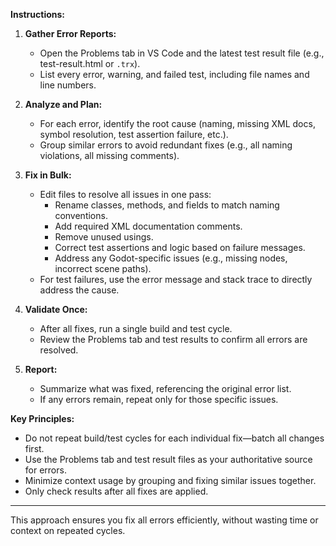 **Instructions:**

1. **Gather Error Reports:**
   - Open the Problems tab in VS Code and the latest test result file (e.g., test-result.html or `.trx`).
   - List every error, warning, and failed test, including file names and line numbers.

2. **Analyze and Plan:**
   - For each error, identify the root cause (naming, missing XML docs, symbol resolution, test assertion failure, etc.).
   - Group similar errors to avoid redundant fixes (e.g., all naming violations, all missing comments).

3. **Fix in Bulk:**
   - Edit files to resolve all issues in one pass:
     - Rename classes, methods, and fields to match naming conventions.
     - Add required XML documentation comments.
     - Remove unused usings.
     - Correct test assertions and logic based on failure messages.
     - Address any Godot-specific issues (e.g., missing nodes, incorrect scene paths).
   - For test failures, use the error message and stack trace to directly address the cause.

4. **Validate Once:**
   - After all fixes, run a single build and test cycle.
   - Review the Problems tab and test results to confirm all errors are resolved.

5. **Report:**
   - Summarize what was fixed, referencing the original error list.
   - If any errors remain, repeat only for those specific issues.

**Key Principles:**
- Do not repeat build/test cycles for each individual fix—batch all changes first.
- Use the Problems tab and test result files as your authoritative source for errors.
- Minimize context usage by grouping and fixing similar issues together.
- Only check results after all fixes are applied.

---

This approach ensures you fix all errors efficiently, without wasting time or context on repeated cycles.
